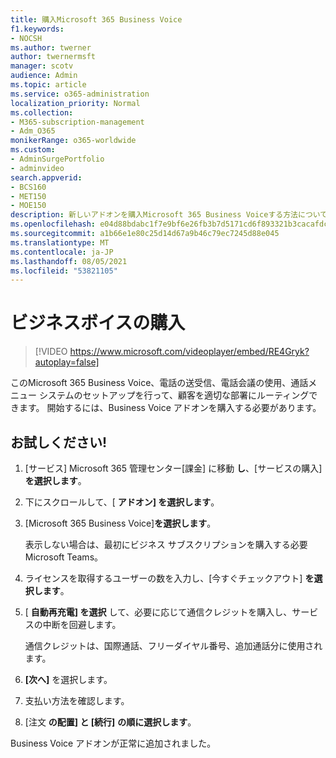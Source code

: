 ```yaml
---
title: 購入Microsoft 365 Business Voice
f1.keywords:
- NOCSH
ms.author: twerner
author: twernermsft
manager: scotv
audience: Admin
ms.topic: article
ms.service: o365-administration
localization_priority: Normal
ms.collection:
- M365-subscription-management
- Adm_O365
monikerRange: o365-worldwide
ms.custom:
- AdminSurgePortfolio
- adminvideo
search.appverid:
- BCS160
- MET150
- MOE150
description: 新しいアドオンを購入Microsoft 365 Business Voiceする方法について学習します。
ms.openlocfilehash: e04d88bdabc1f7e9bf6e26fb3b7d5171cd6f893321b3cacafdcb41c16ddb3ec9
ms.sourcegitcommit: a1b66e1e80c25d14d67a9b46c79ec7245d88e045
ms.translationtype: MT
ms.contentlocale: ja-JP
ms.lasthandoff: 08/05/2021
ms.locfileid: "53821105"
---
```

# <a name="buy-business-voice"></a>ビジネスボイスの購入

> [!VIDEO https://www.microsoft.com/videoplayer/embed/RE4Gryk?autoplay=false]

このMicrosoft 365 Business Voice、電話の送受信、電話会議の使用、通話メニュー システムのセットアップを行って、顧客を適切な部署にルーティングできます。 開始するには、Business Voice アドオンを購入する必要があります。

## <a name="try-it"></a>お試しください!

1. [サービス] Microsoft 365 管理センター[課金] に移動 **し**、[サービスの購入]**を選択します**。
1. 下にスクロールして、[ **アドオン] を選択します**。 
1. [Microsoft 365 Business Voice]**を選択します**。

    表示しない場合は、最初にビジネス サブスクリプションを購入する必要Microsoft Teams。
1. ライセンスを取得するユーザーの数を入力し、[今すぐチェックアウト] **を選択します**。
1. [ **自動再充電] を選択** して、必要に応じて通信クレジットを購入し、サービスの中断を回避します。

    通信クレジットは、国際通話、フリーダイヤル番号、追加通話分に使用されます。
1. **[次へ]** を選択します。
1. 支払い方法を確認します。
1. [注文 **の配置] と [続行]** **の順に選択します**。

Business Voice アドオンが正常に追加されました。